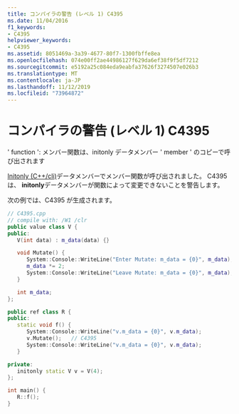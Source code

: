 ```yaml
---
title: コンパイラの警告 (レベル 1) C4395
ms.date: 11/04/2016
f1_keywords:
- C4395
helpviewer_keywords:
- C4395
ms.assetid: 8051469a-3a39-4677-80f7-1300fbffe8ea
ms.openlocfilehash: 074e00ff2ae44986127f629da6ef38f9f5df7212
ms.sourcegitcommit: e5192a25c084eda9eabfa37626f3274507e026b3
ms.translationtype: MT
ms.contentlocale: ja-JP
ms.lasthandoff: 11/12/2019
ms.locfileid: "73964872"
---
```

# <a name="compiler-warning-level-1-c4395"></a>コンパイラの警告 (レベル 1) C4395

' function ': メンバー関数は、initonly データメンバー ' member ' のコピーで呼び出されます

[Initonly (C++/cli)](../../dotnet/initonly-cpp-cli.md)データメンバーでメンバー関数が呼び出されました。  C4395 は、 **initonly**データメンバーが関数によって変更できないことを警告します。

次の例では、C4395 が生成されます。

```cpp
// C4395.cpp
// compile with: /W1 /clr
public value class V {
public:
   V(int data) : m_data(data) {}

   void Mutate() {
      System::Console::WriteLine("Enter Mutate: m_data = {0}", m_data);
      m_data *= 2;
      System::Console::WriteLine("Leave Mutate: m_data = {0}", m_data);
   }

   int m_data;
};

public ref class R {
public:
   static void f() {
      System::Console::WriteLine("v.m_data = {0}", v.m_data);
      v.Mutate();   // C4395
      System::Console::WriteLine("v.m_data = {0}", v.m_data);
   }

private:
   initonly static V v = V(4);
};

int main() {
   R::f();
}
```
